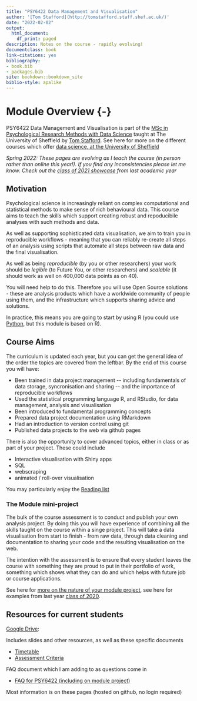 ```yaml
--- 
title: "PSY6422 Data Management and Visualisation"
author: '[Tom Stafford](http://tomstafford.staff.shef.ac.uk/)'
date: "2022-02-02"
output:
  html_document:
    df_print: paged
description: Notes on the course - rapidly evolving!
documentclass: book
link-citations: yes
bibliography:
- book.bib
- packages.bib
site: bookdown::bookdown_site
biblio-style: apalike
---
```






# Module Overview {-}

PSY6422 Data Management and Visualisation is part of the [MSc in Psychological Research Methods with Data Science](https://www.sheffield.ac.uk/psychology/prospectivepg/masters/data-science) taught at The University of Sheffield by [Tom Stafford](http://tomstafford.staff.shef.ac.uk/). See here for more on the different courses which offer [data science, at the University of Sheffield](notes.html#data-science-sheffield)

<div class="info">
<p><em>Spring 2022: These pages are evolving as I teach the course (in person rather than online this year!). If you find any inconsistencies please let me know. Check out the <a href="class-of-2021.html">class of 2021 showcase</a> from last academic year</em></p>
</div>
  
## Motivation

Psychological science is increasingly reliant on complex computational and statistical methods to make sense of rich behavioural data. This course aims to teach the skills which support creating robust and repoducibile analyses with such methods and data.

As well as supporting sophisticated data visualisation, we aim to train you in reproducible workflows - meaning that you can reliably re-create all steps of an analysis using scripts that automate all steps between raw data and the final visualisation.

As well as being *reproducible* (by you or other researchers) your work should be *legible* (to Future You, or other researchers) and *scalable* (it should work as well on 400,000 data points as on 40).

You will need help to do this. Therefore you will use Open Source solutions - these are analysis products which have a worldwide community of people using them, and the infrastructure which supports sharing advice and solutions. 

In practice, this means you are going to start by using R (you could use [Python](https://tomstafford.github.io/psy6422/appendices.html#python), but this module is based on R).

## Course Aims

The curriculum is updated each year, but you can get the general idea of the order the topics are covered from the leftbar. By the end of this course you will have:

  * Been trained in data project management -- including fundamentals of data storage, syncronisation and sharing -- and the importance of reproducible workflows
  * Used the statistical programming language R, and RStudio, for data management, analysis and visualisation
  * Been introduced to fundamental programming concepts
  * Prepared data project documentation using RMarkdown
  * Had an introduction to version control using git 
  * Published data projects to the web via github pages
  
There is also the opportunity to cover advanced topics, either in class or as part of your project. These could include

  * Interactive visualisation with Shiny apps
  * SQL
  * webscraping
  * animated / roll-over visualisation

You may particularly enjoy the [Reading list](extra-reading.html)
  
### The Module mini-project 

The bulk of the course assessment is to conduct and publish your own analysis project. By doing this you will have experience of combining all the skills taught on the course within a singe project. This will take a data visualisation from start to finish - from raw data, through data cleaning and documentation to sharing your code and the resulting visualisation on the web.

The intention with the assessment is to ensure that every student leaves the course with something they are proud to put in their portfolio of work, something which shows what they can do and which helps with future job or course applications.

See here for [more on the nature of your module project](module-project.html), see here for examples from last year [class of 2020](class-of-2020.html).


## Resources for current students

[Google Drive](https://drive.google.com/drive/folders/1sDmbrTfKpiz2Y02R17ajLPkJV1XSxvJD?usp=sharing):

Includes slides and other resources, as well as these specific documents

* [Timetable](https://docs.google.com/spreadsheets/d/1YBbaaFursDBg-aGvJ32WJd-IinPM7oml-tPMnVZIEA0/edit?usp=sharing)
* [Assessment Criteria](https://docs.google.com/spreadsheets/d/1oTJKI675ijCs14jUoT9d_8yPH2i_S2AfQG507jN8aVY/edit?usp=sharing)

FAQ document which I am adding to as questions come in

* [FAQ for PSY6422 (including on module project)](https://docs.google.com/document/d/11OQs5bTnqth_cxwjHbQNeJTWZdp-wSTUcCQ2Uoz5rFw/edit?usp=sharing)

Most information is on these pages (hosted on github, no login required)




